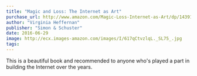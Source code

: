 ```yaml
---
title: "Magic and Loss: The Internet as Art"
purchase_url: http://www.amazon.com/Magic-Loss-Internet-as-Art/dp/1439191700%3FSubscriptionId%3DAKIAIVZLK2PABGQI2KAQ%26tag%3Deverrail-20%26linkCode%3Dxm2%26camp%3D2025%26creative%3D165953%26creativeASIN%3D1439191700
author: "Virginia Heffernan"
publisher: "Simon & Schuster"
date: 2016-06-29
image: http://ecx.images-amazon.com/images/I/617qCtvzlqL._SL75_.jpg
tags:
---
```


This is a beautiful book and recommended to anyone who's played a part in building the Internet over the years.
